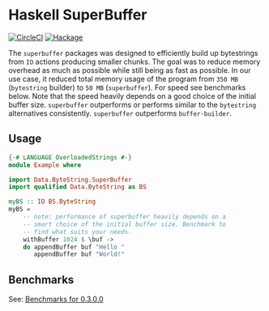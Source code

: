 # Haskell SuperBuffer

[![CircleCI](https://circleci.com/gh/agrafix/superbuffer.svg?style=svg)](https://circleci.com/gh/agrafix/superbuffer)
[![Hackage](https://img.shields.io/hackage/v/superbuffer.svg)](http://hackage.haskell.org/package/superbuffer)

The `superbuffer` packages was designed to efficiently build up bytestrings from `IO` actions producing
smaller chunks. The goal was to reduce memory overhead as much as possible while still being as fast as possible.
In our use case, it reduced total memory usage of the program from `350 MB` (`bytestring` builder) to `50 MB` (`superbuffer`).
For speed see benchmarks below. Note that the speed heavily depends on a good choice of the initial buffer size. `superbuffer` outperforms or performs similar to the `bytestring` alternatives consistently. `superbuffer` outperforms `buffer-builder`.

## Usage

```haskell
{-# LANGUAGE OverloadedStrings #-}
module Example where

import Data.ByteString.SuperBuffer
import qualified Data.ByteString as BS

myBS :: IO BS.ByteString
myBS =
    -- note: performance of superbuffer heavily depends on a
    -- smart choice of the initial buffer size. Benchmark to
    -- find what suits your needs.
    withBuffer 1024 $ \buf ->
    do appendBuffer buf "Hello "
       appendBuffer buf "World!"
```

## Benchmarks

See: [Benchmarks for 0.3.0.0](https://agrafix.github.io/superbuffer/benchmarks-0.3.0.0.html)
